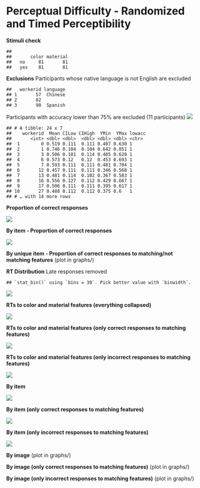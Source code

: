 Perceptual Difficulty - Randomized and Timed Perceptibility
================

**Stimuli check**

    ##      
    ##       color material
    ##   no     81       81
    ##   yes    81       81

**Exclusions** Participants whose native language is not English are
excluded

    ##   workerid language
    ## 1       57  Chinese
    ## 2       82         
    ## 3       90  Spanish

Participants with accuracy lower than 75% are excluded (11 participants)
![](analysis_files/figure-gfm/accexclusions-1.png)<!-- -->

    ## # A tibble: 24 x 7
    ##    workerid  Mean CILow CIHigh  YMin  YMax lowacc
    ##       <int> <dbl> <dbl>  <dbl> <dbl> <dbl> <chr> 
    ##  1        0 0.519 0.111  0.111 0.407 0.630 1     
    ##  2        1 0.746 0.104  0.104 0.642 0.851 1     
    ##  3        3 0.506 0.101  0.114 0.405 0.620 1     
    ##  4        6 0.573 0.12   0.12  0.453 0.693 1     
    ##  5        7 0.593 0.111  0.111 0.481 0.704 1     
    ##  6       12 0.457 0.111  0.111 0.346 0.568 1     
    ##  7       13 0.481 0.114  0.102 0.367 0.583 1     
    ##  8       16 0.556 0.127  0.112 0.429 0.667 1     
    ##  9       17 0.506 0.111  0.111 0.395 0.617 1     
    ## 10       27 0.488 0.112  0.112 0.375 0.6   1     
    ## # … with 14 more rows

**Proportion of correct responses**

![](analysis_files/figure-gfm/proportion-1.png)<!-- -->

**By item - Proportion of correct responses**

![](analysis_files/figure-gfm/proportionitem-1.png)<!-- -->

**By unique item - Proportion of correct responses to matching/not
matching features** (plot in graphs/)

**RT Distribution** Late responses
    removed

    ## `stat_bin()` using `bins = 30`. Pick better value with `binwidth`.

![](analysis_files/figure-gfm/exclusions-1.png)<!-- -->

**RTs to color and material features (everything collapsed)**

![](analysis_files/figure-gfm/collapsed-1.png)<!-- -->

**RTs to color and material features (only correct responses to matching
features)**

![](analysis_files/figure-gfm/collapsedyescorrect-1.png)<!-- -->

**RTs to color and material features (only incorrect responses to
matching features)**

![](analysis_files/figure-gfm/collapsedyesincorrect-1.png)<!-- -->

**By item**

![](analysis_files/figure-gfm/byitem-1.png)<!-- -->

**By item (only correct responses to matching features)**

![](analysis_files/figure-gfm/byitemyescorrect-1.png)<!-- -->

**By item (only incorrect responses to matching features)**

![](analysis_files/figure-gfm/byitemyesincorrect-1.png)<!-- -->

**By image** (plot in graphs/)

**By image (only correct responses to matching features)** (plot in
graphs/)

**By image (only incorrect responses to matching features)** (plot in
graphs/)
